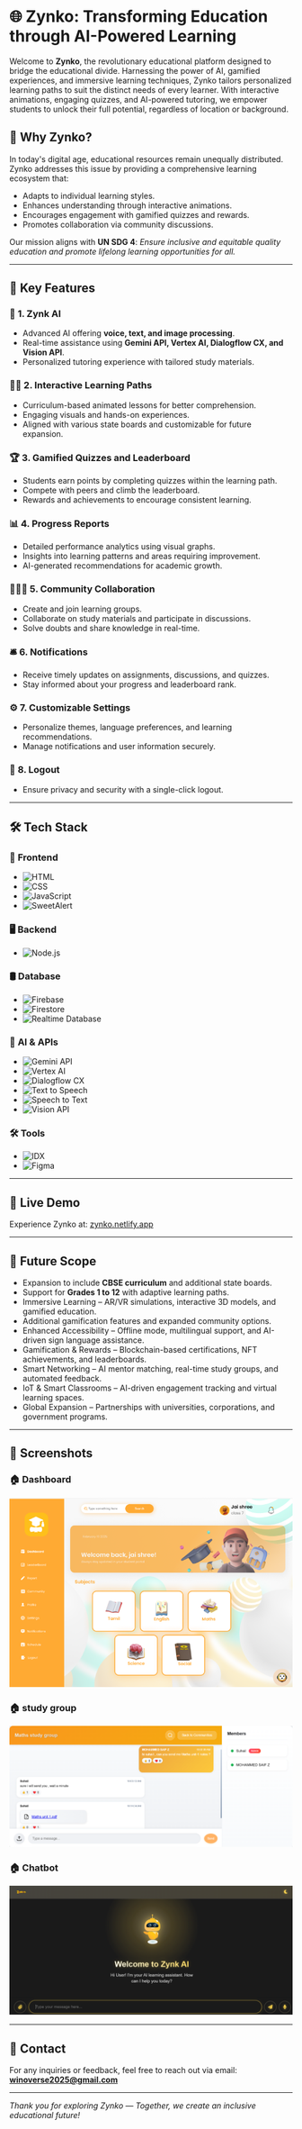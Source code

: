 # 🌐 **Zynko: Transforming Education through AI-Powered Learning**

Welcome to **Zynko**, the revolutionary educational platform designed to bridge the educational divide. Harnessing the power of AI, gamified experiences, and immersive learning techniques, Zynko tailors personalized learning paths to suit the distinct needs of every learner. With interactive animations, engaging quizzes, and AI-powered tutoring, we empower students to unlock their full potential, regardless of location or background.

## 🚀 **Why Zynko?**

In today's digital age, educational resources remain unequally distributed. Zynko addresses this issue by providing a comprehensive learning ecosystem that:
- Adapts to individual learning styles.
- Enhances understanding through interactive animations.
- Encourages engagement with gamified quizzes and rewards.
- Promotes collaboration via community discussions.

Our mission aligns with **UN SDG 4**: *Ensure inclusive and equitable quality education and promote lifelong learning opportunities for all.*

---

## 🌟 **Key Features**

### 🔎 **1. Zynk AI**
- Advanced AI offering **voice, text, and image processing**.
- Real-time assistance using **Gemini API, Vertex AI, Dialogflow CX, and Vision API**.
- Personalized tutoring experience with tailored study materials.

### 🧑‍🎓 **2. Interactive Learning Paths**
- Curriculum-based animated lessons for better comprehension.
- Engaging visuals and hands-on experiences.
- Aligned with various state boards and customizable for future expansion.

### 🏆 **3. Gamified Quizzes and Leaderboard**
- Students earn points by completing quizzes within the learning path.
- Compete with peers and climb the leaderboard.
- Rewards and achievements to encourage consistent learning.

### 📊 **4. Progress Reports**
- Detailed performance analytics using visual graphs.
- Insights into learning patterns and areas requiring improvement.
- AI-generated recommendations for academic growth.

### 🧑‍🤝‍🧑 **5. Community Collaboration**
- Create and join learning groups.
- Collaborate on study materials and participate in discussions.
- Solve doubts and share knowledge in real-time.

### 🛎️ **6. Notifications**
- Receive timely updates on assignments, discussions, and quizzes.
- Stay informed about your progress and leaderboard rank.

### ⚙️ **7. Customizable Settings**
- Personalize themes, language preferences, and learning recommendations.
- Manage notifications and user information securely.

### 🔐 **8. Logout**
- Ensure privacy and security with a single-click logout.

---

## 🛠️ **Tech Stack**

### 📌 **Frontend**
- ![HTML](https://img.shields.io/badge/HTML-E34F26?style=for-the-badge&logo=html5&logoColor=white)
- ![CSS](https://img.shields.io/badge/CSS-1572B6?style=for-the-badge&logo=css3&logoColor=white)
- ![JavaScript](https://img.shields.io/badge/JavaScript-F7DF1E?style=for-the-badge&logo=javascript&logoColor=black)
- ![SweetAlert](https://img.shields.io/badge/SweetAlert-FFB900?style=for-the-badge)

### 🖥️ **Backend**
- ![Node.js](https://img.shields.io/badge/Node.js-339933?style=for-the-badge&logo=nodedotjs&logoColor=white)

### 🛢️ **Database**
- ![Firebase](https://img.shields.io/badge/Firebase-FFCA28?style=for-the-badge&logo=firebase&logoColor=white)
- ![Firestore](https://img.shields.io/badge/Firestore-FFA000?style=for-the-badge&logo=firebase&logoColor=white)
- ![Realtime Database](https://img.shields.io/badge/Realtime%20Database-FFCA28?style=for-the-badge&logo=firebase&logoColor=white)

### 🤖 **AI & APIs**
- ![Gemini API](https://img.shields.io/badge/Gemini%20API-4285F4?style=for-the-badge)
- ![Vertex AI](https://img.shields.io/badge/Vertex%20AI-34A853?style=for-the-badge)
- ![Dialogflow CX](https://img.shields.io/badge/Dialogflow%20CX-FF9800?style=for-the-badge&logo=dialogflow&logoColor=white)
- ![Text to Speech](https://img.shields.io/badge/Text%20to%20Speech-4285F4?style=for-the-badge)
- ![Speech to Text](https://img.shields.io/badge/Speech%20to%20Text-4285F4?style=for-the-badge)
- ![Vision API](https://img.shields.io/badge/Vision%20API-34A853?style=for-the-badge)

### 🛠️ **Tools**
- ![IDX](https://img.shields.io/badge/Google%20IDX-4285F4?style=for-the-badge&logo=google)
- ![Figma](https://img.shields.io/badge/Figma-F24E1E?style=for-the-badge&logo=figma&logoColor=white)

---

## 🚀 **Live Demo**

Experience Zynko at: [zynko.netlify.app](https://zynko.netlify.app)

---

## 🔎 **Future Scope**

- Expansion to include **CBSE curriculum** and additional state boards.
- Support for **Grades 1 to 12** with adaptive learning paths.
- Immersive Learning – AR/VR simulations, interactive 3D models, and gamified education.
- Additional gamification features and expanded community options.
- Enhanced Accessibility – Offline mode, multilingual support, and AI-driven sign language assistance.
- Gamification & Rewards – Blockchain-based certifications, NFT achievements, and leaderboards.
- Smart Networking – AI mentor matching, real-time study groups, and automated feedback.
- IoT & Smart Classrooms – AI-driven engagement tracking and virtual learning spaces.
- Global Expansion – Partnerships with universities, corporations, and government programs.

---

## 📸 **Screenshots**

### 🏠 **Dashboard**
![Dashboard](./img/dashboard.png)

### 🏠 **study group**
![Study group](./img/communities.png)

### 🏠 **Chatbot**
![chatbot](./img/Chatbot-ui.png)

---

## 📧 **Contact**

For any inquiries or feedback, feel free to reach out via email: **winoverse2025@gmail.com**

---

*Thank you for exploring Zynko — Together, we create an inclusive educational future!*

